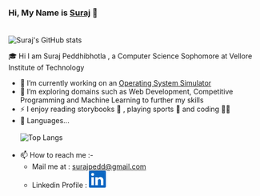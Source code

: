 ### Hi, My Name is [Suraj](https://www.github.com/Surajpedd) 👋 <br><br>
![Suraj's GitHub stats](https://github-readme-stats.vercel.app/api?username=Surajpedd&count_private=true&show_icons=true&theme=yeblu&hide=prs,issues)

🎓 Hi I am Suraj Peddhibhotla , a Computer Science Sophomore at Vellore Institute of Technology
- 🚀 I’m currently working on an [Operating System Simulator](https://github.com/prith27/OS_Sim)
- 🌱 I’m exploring domains such as Web Development, Competitive Programming and Machine Learning to further my skills
- ⚡ I enjoy reading storybooks 📖 , playing sports 🏀 and coding 👨‍💻
- 🔭 Languages...<br><br>
![Top Langs](https://github-readme-stats.vercel.app/api/top-langs/?username=Surajpedd&layout=compact)
<br><br>
- 📫 How to reach me :-
  -  Mail me at : surajpedd@gmail.com 
  -  Linkedin Profile : [![Linkedin](https://github.com/Surajpedd/Surajpedd/blob/main/Linkedin.png)](https://www.linkedin.com/in/surajpedd/)
